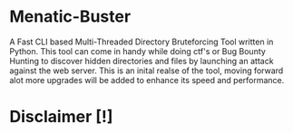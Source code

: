 # Menatic-Buster
A Fast CLI based Multi-Threaded Directory Bruteforcing  Tool written in Python. This tool can come in handy while doing ctf's or Bug Bounty Hunting to discover hidden directories and files by launching an attack against the web server. This is an inital realse of the tool, moving forward alot more upgrades will be added to enhance its speed and performance. 
# Disclaimer [!]

